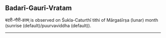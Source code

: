 ## Badarī-Gaurī-Vratam
बदरी-गौरी-व्रतम् is observed on Śukla-Caturthī tithi of Mārgaśīrṣa (lunar) month (sunrise (default)/puurvaviddha (default)).



---
